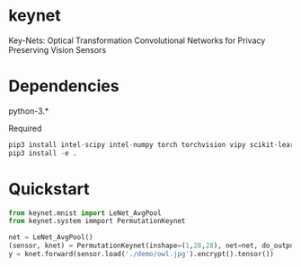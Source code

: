 # keynet
Key-Nets: Optical Transformation Convolutional Networks for Privacy Preserving Vision Sensors

# Dependencies
python-3.*

Required 

```python
pip3 install intel-scipy intel-numpy torch torchvision vipy scikit-learn xxhash numba
pip3 install -e .
```

# Quickstart
```python
from keynet.mnist import LeNet_AvgPool
from keynet.system immport PermutationKeynet

net = LeNet_AvgPool()
(sensor, knet) = PermutationKeynet(inshape=(1,28,28), net=net, do_output_encryption=False)
y = knet.forward(sensor.load('./demo/owl.jpg').encrypt().tensor())
```



